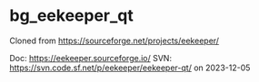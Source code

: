 # bg_eekeeper_qt
Cloned from https://sourceforge.net/projects/eekeeper/

Doc: https://eekeeper.sourceforge.io/
SVN: https://svn.code.sf.net/p/eekeeper/eekeeper-qt/
on 2023-12-05
